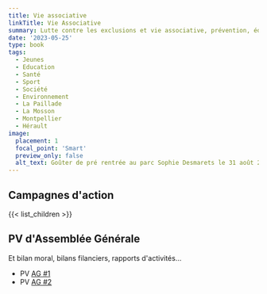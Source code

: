 ```yaml
---
title: Vie associative
linkTitle: Vie Associative
summary: Lutte contre les exclusions et vie associative, prévention, éducation, accompagnement, ateliers et sorties ouverts au public.
date: '2023-05-25'
type: book
tags:
  - Jeunes
  - Education
  - Santé
  - Sport
  - Société
  - Environnement
  - La Paillade
  - La Mosson
  - Montpellier
  - Hérault
image:
  placement: 1
  focal_point: 'Smart'
  preview_only: false
  alt_text: Goûter de pré rentrée au parc Sophie Desmarets le 31 août 2024.
---
```


## Campagnes d'action

{{< list_children >}}

## PV d'Assemblée Générale

Et bilan moral, bilans filanciers, rapports d'activités...

* PV [AG #1](https://www.mathsetmaryam.fr/u/PV-AG-juin-2024.pdf)
* PV [AG #2](https://www.mathsetmaryam.fr/u/PV-AG-novembre-2024.pdf)